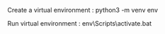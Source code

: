 Create a virtual environment : python3 -m venv env

Run virtual environment : env\Scripts\activate.bat
